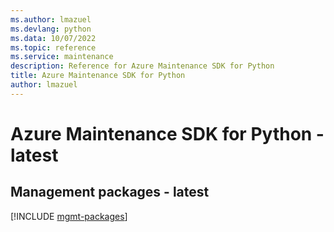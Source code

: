 ```yaml
---
ms.author: lmazuel
ms.devlang: python
ms.data: 10/07/2022
ms.topic: reference
ms.service: maintenance
description: Reference for Azure Maintenance SDK for Python
title: Azure Maintenance SDK for Python
author: lmazuel
---
```

# Azure Maintenance SDK for Python - latest

## Management packages - latest
[!INCLUDE [mgmt-packages](maintenance-mgmt-index.md)]